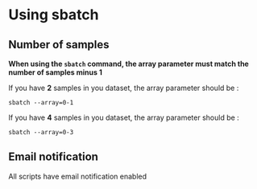 # Using sbatch

## Number of samples

**When using the `sbatch` command, the array parameter must match the number of samples minus 1**

If you have **2** samples in you dataset, the array parameter should be :

```
sbatch --array=0-1
```

If you have **4** samples in you dataset, the array parameter should be :

```
sbatch --array=0-3
```

## Email notification

All scripts have email notification enabled
